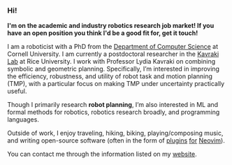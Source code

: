 ### Hi!

**I'm on the academic and industry robotics research job market! If you have an open position you think I'd be a good fit for, get it touch!**

I am a roboticist with a PhD from the [Department of Computer Science](https://www.cs.cornell.edu)
at Cornell University. I am currently a postdoctoral researcher in the [Kavraki Lab](http://kavrakilab.org/) at Rice University. I work with Professor Lydia Kavraki on combining symbolic and geometric planning. Specifically, I’m interested in improving the efficiency, robustness, and utility of robot task and motion planning (TMP), with a particular focus on making TMP under uncertainty practically useful. 

Though I primarily research **robot planning**, I’m also interested in ML and formal methods for
robotics, robotics research broadly, and programming languages.

Outside of work, I enjoy traveling, hiking, biking, playing/composing music, and writing open-source software (often in the form of [plugins](https://github.com/wbthomason/packer.nvim) [for](https://github.com/wbthomason/pdf-scribe.nvim) [Neovim](https://github.com/nvim-lua/lsp-status.nvim)).

You can contact me through the information listed on my [website](https://wbthomason.github.io/).
